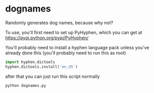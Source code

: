 dognames
========

Randomly generates dog names, because why not?

To use, you'll first need to set up PyHyphen, which you can get at https://pypi.python.org/pypi/PyHyphen/

You'll probably need to install a hyphen language pack unless you've already done this (you'll probably need to run this as root)

```python
import hyphen.dictools
hyphen.dictools.install('en_US')
```

after that you can just run this script normally

```sh
python dognames.py
```
